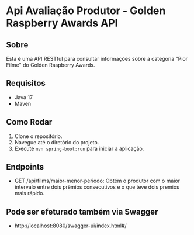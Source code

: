 # Api Avaliação Produtor - Golden Raspberry Awards API

## Sobre
Esta é uma API RESTful para consultar informações sobre a categoria "Pior Filme" do Golden Raspberry Awards.

## Requisitos
- Java 17
- Maven

## Como Rodar
1. Clone o repositório.
2. Navegue até o diretório do projeto.
4. Execute `mvn spring-boot:run` para iniciar a aplicação.
   
## Endpoints
- GET /api/films/maior-menor-periodo: Obtém o produtor com o maior intervalo entre dois prêmios consecutivos e o que teve dois premios mais rápido.

## Pode ser efeturado também via Swagger
- http://localhost:8080/swagger-ui/index.html#/
